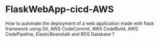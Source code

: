 # FlaskWebApp-cicd-AWS
How to automate the deployment of a web application made with flask framework using Git, AWS CodeCommit, AWS CodeBuild, AWS CodePipeline, ElasticBeanstalk and RDS Database ?
